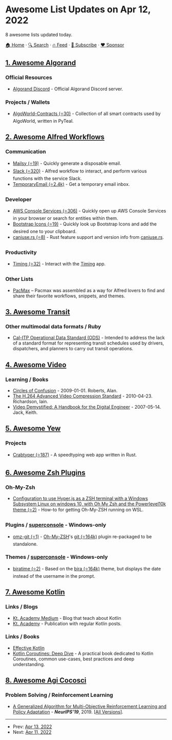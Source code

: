 # Awesome List Updates on Apr 12, 2022

8 awesome lists updated today.

[🏠 Home](/README.md) · [🔍 Search](https://www.trackawesomelist.com/search/) · [🔥 Feed](https://www.trackawesomelist.com/rss.xml) · [📮 Subscribe](https://trackawesomelist.us17.list-manage.com/subscribe?u=d2f0117aa829c83a63ec63c2f&id=36a103854c) · [❤️  Sponsor](https://github.com/sponsors/theowenyoung)



## [1. Awesome Algorand](/content/aorumbayev/awesome-algorand/README.md)

### Official Resources

*   [Algorand Discord](https://discord.com/invite/YgPTCVk) - Official Algorand Discord server.

### Projects / Wallets

*   [AlgoWorld-Contracts (⭐30)](https://github.com/algoworldNFT/algoworld-contracts) - Collection of all smart contracts used by AlgoWorld, written in PyTeal.

## [2. Awesome Alfred Workflows](/content/alfred-workflows/awesome-alfred-workflows/README.md)

### Communication

*   [Mailsy (⭐19)](https://github.com/BalliAsghar/mailsy-alfred) - Quickly generate a disposable email.
*   [Slack (⭐320)](https://github.com/yannickglt/alfred-slack) - Alfred workflow to interact, and perform various functions with the service Slack.
*   [TemporaryEmail (⭐2.4k)](https://github.com/vitorgalvao/alfred-workflows/tree/master/TemporaryEmail) - Get a temporary email inbox.

### Developer

*   [AWS Console Services (⭐306)](https://github.com/rkoval/alfred-aws-console-services-workflow) - Quickly open up AWS Console Services in your browser or search for entities within them.
*   [Bootstrap Icons (⭐19)](https://github.com/ruedap/alfred-bootstrap-icons-workflow) - Quickly look up Bootstrap Icons and add the desired one to your clipboard.
*   [caniuse.rs (⭐8)](https://github.com/robjtede/alfred-caniuse-rs) - Rust feature support and version info from [caniuse.rs](https://caniuse.rs).

### Productivity

*   [Timing (⭐32)](https://github.com/skibitsky/alfred-timing) - Interact with the [Timing](https://timingapp.com/) app.

### Other Lists

*   [PacMax](https://pacmax.org/) – Pacmax was assembled as a way for Alfred lovers to find and share their favorite workflows, snippets, and themes.

## [3. Awesome Transit](/content/CUTR-at-USF/awesome-transit/README.md)

### Other multimodal data formats / Ruby

*   [Cal-ITP Operational Data Standard (ODS)](https://docs.calitp.org/operational-data-standard/) -  Intended to address the lack of a standard format for representing transit schedules used by drivers, dispatchers, and planners to carry out transit operations.

## [4. Awesome Video](/content/krzemienski/awesome-video/README.md)

### Learning / Books

*   [Circles of Confusion](https://tech.ebu.ch/publicaions/circles-of-confusion)  - 2009-01-01. Roberts, Alan.
*   [The H.264 Advanced Video Compression Standard](https://www.amazon.de/-/en/Iain-Richardson/dp/0470516925)  - 2010-04-23. Richardson, Iain.
*   [Video Demystified: A Handbook for the Digital Engineer](https://www.amazon.com/Video-Demystified-Handbook-Digital-Engineer/dp/0750683953)  - 2007-05-14. Jack, Keith.

## [5. Awesome Yew](/content/jetli/awesome-yew/README.md)

### Projects

*   [Crabtyper (⭐187)](https://github.com/brancobruyneel/crabtyper) - A speedtyping web app written in Rust.

## [6. Awesome Zsh Plugins](/content/unixorn/awesome-zsh-plugins/README.md)

### Oh-My-Zsh

*   [Configuration to use Hyper.js as a ZSH terminal with a Windows Subsystem Linux on windows 10, with Oh My Zsh and the Powerlevel10k theme (⭐2)](https://github.com/jkergal/hyperjs-wsl-zsh-powerlevel10k-config-on-windows/) - How-to for getting Oh-My-ZSH running on WSL.

### Plugins / [superconsole](https://github.com/alexchmykhalo/superconsole) - Windows-only

*   [omz-git (⭐1)](https://github.com/aeons/omz-git) - [Oh-My-ZSH](https://ohmyz.sh/)'s [git (⭐164k)](https://github.com/ohmyzsh/ohmyzsh/tree/master/plugins/git) plugin re-packaged to be standalone.

### Themes / [superconsole](https://github.com/alexchmykhalo/superconsole) - Windows-only

*   [biratime (⭐2)](https://github.com/vemonet/biratime) - Based on the [bira (⭐164k)](https://github.com/ohmyzsh/ohmyzsh/blob/master/themes/bira.zsh-theme) theme, but displays the date instead of the username in the prompt.

## [7. Awesome Kotlin](/content/KotlinBy/awesome-kotlin/README.md)

### Links / Blogs

*   [Kt. Academy Medium](https://blog.kotlin-academy.com/) - Blog that teach about Kotlin
*   [Kt. Academy](https://kt.academy/article) - Publication with regular Kotlin posts.

### Links / Books

*   [Effective Kotlin](https://kt.academy/book/effectivekotlin)
*   [Kotlin Coroutines: Deep Dive](https://kt.academy/book/coroutines) - A practical book dedicated to Kotlin Coroutines, common use-cases, best practices and deep understanding.

## [8. Awesome Agi Cocosci](/content/YuzheSHI/awesome-agi-cocosci/README.md)

### Problem Solving / Reinforcement Learning

*   [A Generalized Algorithm for Multi-Objective Reinforcement Learning and Policy Adaptation](https://proceedings.neurips.cc/paper/2019/hash/4a46fbfca3f1465a27b210f4bdfe6ab3-Abstract.html) - ***NeurIPS'19***, 2019. \[[All Versions](https://scholar.google.com/scholar?cluster=7721047641895252765\&hl=en\&as_sdt=0,5)].

---

- Prev: [Apr 13, 2022](/content/2022/04/13/README.md)
- Next: [Apr 11, 2022](/content/2022/04/11/README.md)